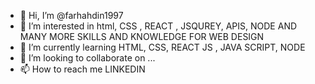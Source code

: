 - 👋 Hi, I’m @farhahdin1997
- 👀 I’m interested in html, CSS , REACT , JSQUREY, APIS, NODE AND MANY MORE SKILLS AND KNOWLEDGE FOR WEB DESIGN
- 🌱 I’m currently learning HTML, CSS, REACT JS , JAVA SCRIPT, NODE 
- 💞️ I’m looking to collaborate on ...
- 📫 How to reach me LINKEDIN

<!---
farhahdin1997/farhahdin1997 is a ✨ special ✨ repository because its `README.md` (this file) appears on your GitHub profile.
You can click the Preview link to take a look at your changes.
--->
